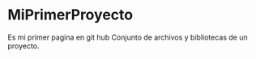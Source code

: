 # MiPrimerProyecto
Es mi primer pagina en git hub
Conjunto de archivos y bibliotecas de un proyecto.
